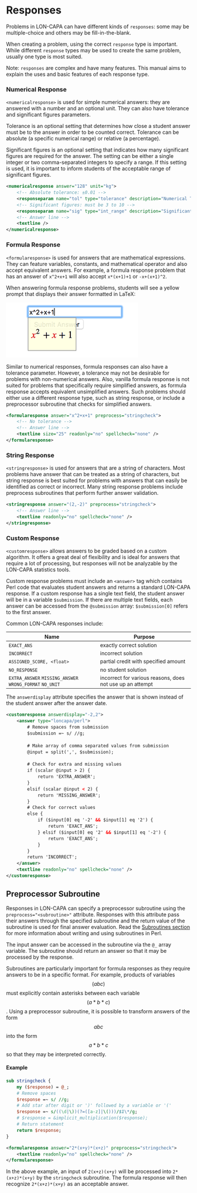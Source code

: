 Responses
=============

Problems in LON-CAPA can have different kinds of `responses`: some may be multiple-choice and others may be fill-in-the-blank.

When creating a problem, using the correct `response` type is important. While different `response` types may be used to create the same problem, usually one type is most suited.

Note: `responses` are complex and have many features. This manual aims to explain the uses and basic features of each response type.

### Numerical Response

`<numericalresponse>` is used for simple numerical answers: they are answered with a number and an optional unit. They can also have tolerance and significant figures parameters.

Tolerance is an optional setting that determines how close a student answer must be to the answer in order to be counted correct. Tolerance can be absolute (a specific numerical range) or relative (a percentage).

Significant figures is an optional setting that indicates how many significant figures are required for the answer. The setting can be either a single integer or two comma-separated integers to specify a range. If this setting is used, it is important to inform students of the acceptable range of significant figures.

```xml
<numericalresponse answer="128" unit="kg">
    <!-- Absolute tolerance: ±0.01 -->
    <responseparam name="tol" type="tolerance" description="Numerical Tolerance" default="0.01" />
    <!-- Significant figures: must be 3 to 10 -->
    <responseparam name="sig" type="int_range" description="Significant Digits" default="3,10" />
    <!-- Answer line -->
    <textline />
</numericalresponse>
```

### Formula Response

`<formularesponse>` is used for answers that are mathematical expressions. They can feature variables, constants, and mathematical operator and also accept equivalent answers. For example, a formula response problem that has an answer of `x^2+x+1` will also accept `x*(x+1)+1` or `-x+(x+1)^2`.

When answering formula response problems, students will see a yellow prompt that displays their answer formatted in LaTeX:

![Formula Response Prompt](/docs/assets/img/formula-prompt.png)

Similar to numerical responses, formula responses can also have a tolerance parameter. However, a tolerance may not be desirable for problems with non-numerical answers. Also, vanilla formula response is not suited for problems that specifically require simplified answers, as formula response accepts equivalent unsimplified answers. Such problems should either use a different response type, such as string response, or include a preprocessor subroutine that checks for simplified answers.

```xml
<formularesponse answer="x^2+x+1" preprocess="stringcheck">
    <!-- No tolerance -->
    <!-- Answer line -->
    <textline size="25" readonly="no" spellcheck="none" />
</formularesponse>
```

### String Response

`<stringresponse>` is used for answers that are a string of characters. Most problems have answer that can be treated as a string of characters, but string response is best suited for problems with answers that can easily be identified as correct or incorrect. Many string response problems include preprocess subroutines that perform further answer validation.

```xml
<stringresponse answer="(2,-2)" preprocess="stringcheck">
    <!-- Answer line -->
    <textline readonly="no" spellcheck="none" />
</stringresponse>
```

### Custom Response

`<customresponse>` allows answers to be graded based on a custom algorithm. It offers a great deal of flexibility and is ideal for answers that require a lot of processing, but responses will not be analyzable by the LON-CAPA statistics tools.

Custom response problems must include an `<answer>` tag which contains Perl code that evaluates student answers and returns a standard LON-CAPA response. If a custom response has a single text field, the student answer will be in a variable `$submission`. If there are multiple text fields, each answer can be accessed from the `@submission` array: `$submission[0]` refers to the first answer.

Common LON-CAPA responses include:

| Name | Purpose |
|------|---------|
| `EXACT_ANS` | exactly correct solution |
| `INCORRECT` | incorrect solution |
| `ASSIGNED_SCORE, <float>` | partial credit with specified amount |
| `NO_RESPONSE` | no student solution |
| `EXTRA_ANSWER` `MISSING_ANSWER` `WRONG_FORMAT` `NO_UNIT` | incorrect for various reasons, does not use up an attempt |

The `answerdisplay` attribute specifies the answer that is shown instead of the student answer after the answer date.

```xml
<customresponse answerdisplay="-2,2">
	<answer type="loncapa/perl">
        # Remove spaces from submission
	    $submission =~ s/ //g;

	    # Make array of comma separated values from submission
	    @input = split(',', $submission);

	    # Check for extra and missing values
	    if (scalar @input > 2) {
	        return 'EXTRA_ANSWER';
	    }
        elsif (scalar @input < 2) {
	        return 'MISSING_ANSWER';
	    }
        # Check for correct values
        else {
			if ($input[0] eq '-2' && $input[1] eq '2') {
				return 'EXACT_ANS';
			} elsif ($input[0] eq '2' && $input[1] eq '-2') {
				return 'EXACT_ANS';
			}
	    }
	    return 'INCORRECT';
    </answer>
    <textline readonly="no" spellcheck="none" />
</customresponse>
```

## Preprocessor Subroutine

Responses in LON-CAPA can specify a preprocessor subroutine using the `preprocess="<subroutine>"` attribute. Responses with this attribute pass their answers through the specified subroutine and the return value of the subroutine is used for final answer evaluation. Read the [Subroutines section](/docs/perl/subroutines.md) for more information about writing and using subroutines in Perl.

The input answer can be accessed in the subroutine via the `@_` array variable. The subroutine should return an answer so that it may be processed by the response.

Subroutines are particularly important for formula responses as they require answers to be in a specific format. For example, products of variables $$(abc)$$ must explicitly contain asterisks between each variable $$(a*b*c)$$. Using a preprocessor subroutine, it is possible to transform answers of the form $$abc$$ into the form $$a*b*c$$ so that they may be interpreted correctly.

#### Example

```perl
sub stringcheck {
    my ($response) = @_;
    # Remove spaces
    $response =~ s/ //g;
    # Add star after digit or ')' followed by a variable or '('
    $response =~ s/((\d|\))(?=([a-z]|\()))/$1\*/g;
    # $response = &implicit_multiplication($response);
    # Return statement
    return $response;
}
```

```xml
<formularesponse answer="2*(x+y)*(x+z)" preprocess="stringcheck">
    <textline readonly="no" spellcheck="none" />
</formularesponse>
```

In the above example, an input of `2(x+z)(x+y)` will be processed into `2*(x+z)*(x+y)` by the `stringcheck` subroutine. The formula response will then recognize `2*(x+z)*(x+y)` as an acceptable answer.
